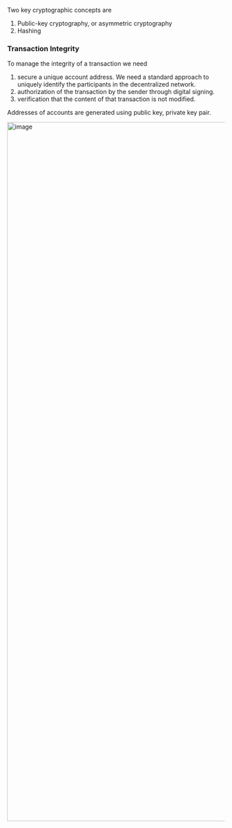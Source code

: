 Two key cryptographic concepts are
1. Public-key cryptography, or asymmetric cryptography
2. Hashing


### Transaction Integrity

To manage the integrity of a transaction we need
1. secure a unique account address. We need a standard approach to uniquely identify the participants in the decentralized network. 
2. authorization of the transaction by the sender through digital signing. 
3. verification that the content of that transaction is not modified.


Addresses of accounts are generated using public key, private key pair.

<img width="1617" alt="image" src="https://user-images.githubusercontent.com/19663316/212472993-a24ac964-5a90-478a-b206-66c50b55bcb9.png">

